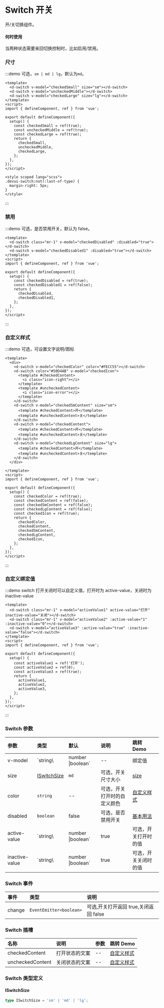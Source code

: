 # Switch 开关

开/关切换组件。

#### 何时使用

当两种状态需要来回切换控制时，比如启用/禁用。

### 尺寸

:::demo 可选，`sm | md | lg`，默认为`md`。

```vue
<template>
  <d-switch v-model="checkedSmall" size="sm"></d-switch>
  <d-switch v-model="uncheckedMiddle"></d-switch>
  <d-switch v-model="checkedLarge" size="lg"></d-switch>
</template>
<script>
import { defineComponent, ref } from 'vue';

export default defineComponent({
  setup() {
    const checkedSmall = ref(true);
    const uncheckedMiddle = ref(true);
    const checkedLarge = ref(true);
    return {
      checkedSmall,
      uncheckedMiddle,
      checkedLarge,
    };
  },
});
</script>

<style scoped lang="scss">
.devui-switch:not(:last-of-type) {
  margin-right: 5px;
}
</style>
```

:::

### 禁用

:::demo 可选，是否禁用开关，默认为 false。

```vue
<template>
  <d-switch class="mr-1" v-model="checkedDisabled" :disabled="true"></d-switch>
  <d-switch v-model="checkedDisabled1" :disabled="true"></d-switch>
</template>
<script>
import { defineComponent, ref } from 'vue';

export default defineComponent({
  setup() {
    const checkedDisabled = ref(true);
    const checkedDisabled1 = ref(false);
    return {
      checkedDisabled,
      checkedDisabled1,
    };
  },
});
</script>
```

:::

### 自定义样式

:::demo 可选，可设置文字说明/图标

```vue
<template>
  <div>
    <d-switch v-model="checkedColor" color="#FECC55"></d-switch>
    <d-switch color="#50D4AB" v-model="checkedIcon">
      <template #checkedContent>
        <i class="icon-right"></i>
      </template>
      <template #uncheckedContent>
        <i class="icon-error"></i>
      </template>
    </d-switch>
    <d-switch v-model="checkedSmContent" size="sm">
      <template #checkedContent>开</template>
      <template #uncheckedContent>关</template>
    </d-switch>
    <d-switch v-model="checkedContent">
      <template #checkedContent>开</template>
      <template #uncheckedContent>关</template>
    </d-switch>
    <d-switch v-model="checkedLgContent" size="lg">
      <template #checkedContent>开</template>
      <template #uncheckedContent>关</template>
    </d-switch>
  </div>

</template>
<script>
import { defineComponent, ref } from 'vue';

export default defineComponent({
  setup() {
    const checkedColor = ref(true);
    const checkedContent = ref(false);
    const checkedSmContent = ref(false);
    const checkedLgContent = ref(false);
    const checkedIcon = ref(true);
    return {
      checkedColor,
      checkedContent,
      checkedSmContent,
      checkedLgContent,
      checkedIcon,
    };
  },
});
</script>
```

:::

### 自定义绑定值

:::demo switch 打开关闭时可以自定义值，打开时为 active-value，关闭时为 inactive-value

```vue
<template>
  <d-switch class="mr-1" v-model="activeValue1" active-value="打开" inactive-value="关闭"></d-switch>
  <d-switch class="mr-1" v-model="activeValue2" :active-value="1" :inactive-value="0"></d-switch>
  <d-switch v-model="activeValue3" :active-value="true" :inactive-value="false"></d-switch>
</template>
<script>
import { defineComponent, ref } from 'vue';

export default defineComponent({
  setup() {
    const activeValue1 = ref('打开');
    const activeValue2 = ref(0);
    const activeValue3 = ref(true);
    return {
      activeValue1,
      activeValue2,
      activeValue3,
    };
  },
});
</script>
```

:::

### Switch 参数

| 参数           | 类型                          | 默认  | 说明                         | 跳转 Demo                     |
| :------------- |:----------------------------| :---- | :--------------------------- | :---------------------------- |
| v-model        | `string\                    | number \|boolean` | --    | 绑定值                       | [基本用法](#size)             |
| size           | [ISwitchSize](#iswitchsize) | `md`  | 可选，开关尺寸大小           | [size](#size)                 |
| color          | `string`                    | --    | 可选，开关打开时的自定义颜色 | [自定义样式](#自定义样式)     |
| disabled       | `boolean`                   | false | 可选，是否禁用开关           | [基本用法](#size)             |
| active-value   | `string\                    | number \|boolean` | true  | 可选，开关打开时的值         | [自定义绑定值](#自定义绑定值) |
| inactive-value | `string\                    | number \|boolean` | true  | 可选，开关关闭时的值         | [自定义绑定值](#自定义绑定值) |

### Switch 事件

| 事件   | 类型                    | 说明                                  |
| :----- | :---------------------- | :------------------------------------ |
| change | `EventEmitter<boolean>` | 可选,开关打开返回 true,关闭返回 false |

### Switch 插槽

| 名称             | 说明           | 参数 | 跳转 Demo                 |
| :--------------- | :------------- | :--- | :------------------------ |
| checkedContent   | 打开状态的文案 | --   | [自定义样式](#自定义样式) |
| uncheckedContent | 关闭状态的文案 | --   | [自定义样式](#自定义样式) |

### Switch 类型定义
#### ISwitchSize
```ts
type ISwitchSize = 'sm' | 'md' | 'lg';
```
